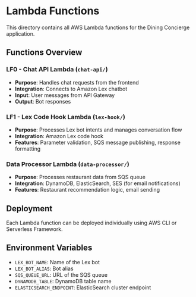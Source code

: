 # Lambda Functions

This directory contains all AWS Lambda functions for the Dining Concierge application.

## Functions Overview

### LF0 - Chat API Lambda (`chat-api/`)
- **Purpose**: Handles chat requests from the frontend
- **Integration**: Connects to Amazon Lex chatbot
- **Input**: User messages from API Gateway
- **Output**: Bot responses

### LF1 - Lex Code Hook Lambda (`lex-hook/`)
- **Purpose**: Processes Lex bot intents and manages conversation flow
- **Integration**: Amazon Lex code hook
- **Features**: Parameter validation, SQS message publishing, response formatting

### Data Processor Lambda (`data-processor/`)
- **Purpose**: Processes restaurant data from SQS queue
- **Integration**: DynamoDB, ElasticSearch, SES (for email notifications)
- **Features**: Restaurant recommendation logic, email sending

## Deployment

Each Lambda function can be deployed individually using AWS CLI or Serverless Framework.

## Environment Variables

- `LEX_BOT_NAME`: Name of the Lex bot
- `LEX_BOT_ALIAS`: Bot alias
- `SQS_QUEUE_URL`: URL of the SQS queue
- `DYNAMODB_TABLE`: DynamoDB table name
- `ELASTICSEARCH_ENDPOINT`: ElasticSearch cluster endpoint

